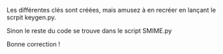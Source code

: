 Les différentes clés sont créées, 
mais amusez à en recréer en lançant le scrpit keygen.py.

Sinon le reste du code se trouve dans le script SMIME.py

Bonne correction !